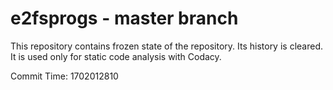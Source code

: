 # e2fsprogs - master branch

This repository contains frozen state of the repository.
Its history is cleared. It is used only for static code
analysis with Codacy.

Commit Time: 1702012810